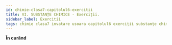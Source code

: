 ```yaml
---
id: chimie-clasa7-capitolul6-exercitii
title: VI. SUBSTANȚE CHIMICE - Exerciții.
sidebar_label: Exercitii
tags: chimie clasa7 invatare usoara capitolul6 exerciții substanțe chimice
---
```


**În curând**